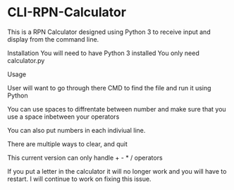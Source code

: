 # CLI-RPN-Calculator
This is a RPN Calculator designed using Python 3 to receive input and display from the command line. 

Installation
You will need to have Python 3 installed 
You only need calculator.py

Usage

User will want to go through there CMD to find the file and run it using Python

You can use spaces to diffrentate between number and make sure that you use a space inbetween your operators 

You can also put numbers in each indiviual line. 

There are multiple ways to clear, and quit 

This current version can only handle + - * / operators

If you put a letter in the calculator it will no longer work and you will have to restart. I will continue to work on fixing this issue. 

